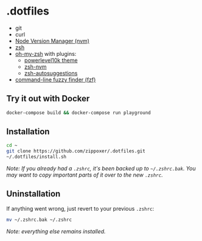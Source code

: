 # .dotfiles

- git
- curl
- [Node Version Manager (nvm)](https://github.com/nvm-sh/nvm)
- [zsh](http://zsh.sourceforge.net/)
- [oh-my-zsh](https://ohmyz.sh/) with plugins:
  - [powerlevel10k theme](https://github.com/romkatv/powerlevel10k)
  - [zsh-nvm](https://github.com/lukechilds/zsh-nvm)
  - [zsh-autosuggestions](https://github.com/zsh-users/zsh-autosuggestions)
- [command-line fuzzy finder (fzf)](https://github.com/junegunn/fzf)

## Try it out with Docker

```bash
docker-compose build && docker-compose run playground
```

## Installation

```bash
cd ~
git clone https://github.com/zippoxer/.dotfiles.git
~/.dotfiles/install.sh
```

_Note: If you already had a `.zshrc`, it's been backed up to `~/.zshrc.bak`. You may want to copy important parts of it over to the new `.zshrc`._

## Uninstallation

If anything went wrong, just revert to your previous `.zshrc`:

```bash
mv ~/.zshrc.bak ~/.zshrc
```

_Note: everything else remains installed._
